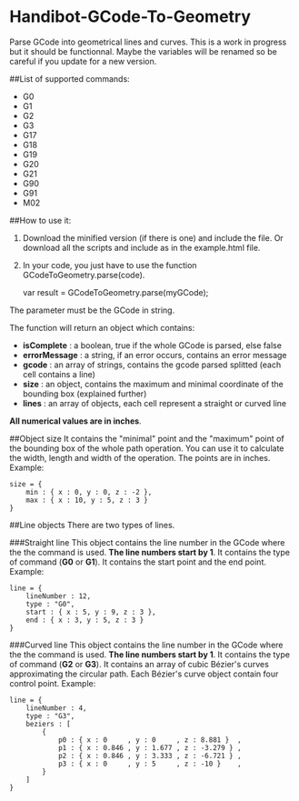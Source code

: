 # Handibot-GCode-To-Geometry
Parse GCode into geometrical lines and curves.
This is a work in progress but it should be functionnal. Maybe the variables
will be renamed so be careful if you update for a new version.

##List of supported commands:
* G0
* G1
* G2
* G3
* G17
* G18
* G19
* G20
* G21
* G90
* G91
* M02

##How to use it:
1. Download the minified version (if there is one) and include the file. Or
download all the scripts and include as in the example.html file.
2. In your code, you just have to use the function GCodeToGeometry.parse(code).

    var result = GCodeToGeometry.parse(myGCode);

The parameter must be the GCode in string.

The function will return an object which contains:
* **isComplete** : a boolean, true if the whole GCode is parsed, else false
* **errorMessage** : a string, if an error occurs, contains an error message
* **gcode** : an array of strings, contains the gcode parsed splitted (each cell
contains a line)
* **size** : an object, contains the maximum and minimal coordinate of
the bounding box (explained further)
* **lines** : an array of objects, each cell represent a straight or curved line

**All numerical values are in inches**.

##Object size
It contains the "minimal" point and the "maximum" point of the bounding box of
the whole path operation.
You can use it to calculate the width, length and width of the operation.
The points are in inches.
Example:

    size = {
        min : { x : 0, y : 0, z : -2 },
        max : { x : 10, y : 5, z : 3 }
    }

##Line objects
There are two types of lines.

###Straight line
This object contains the line number in the GCode where the the command is used.
**The line numbers start by 1**.
It contains the type of command (**G0** or **G1**).
It contains the start point and the end point.
Example:

    line = {
        lineNumber : 12,
        type : "G0",
        start : { x : 5, y : 9, z : 3 },
        end : { x : 3, y : 5, z : 3 }
    }


###Curved line
This object contains the line number in the GCode where the the command is used.
**The line numbers start by 1**.
It contains the type of command (**G2** or **G3**).
It contains an array of cubic Bézier's curves approximating the circular path.
Each Bézier's curve object contain four control point.
Example:

    line = {
        lineNumber : 4,
        type : "G3",
        beziers : [
            {
                p0 : { x : 0     , y : 0     , z : 8.881 }  ,
                p1 : { x : 0.846 , y : 1.677 , z : -3.279 } ,
                p2 : { x : 0.846 , y : 3.333 , z : -6.721 } ,
                p3 : { x : 0     , y : 5     , z : -10 }    ,
            }
        ]
    }
